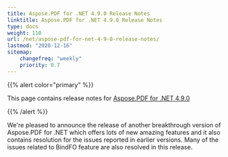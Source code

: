 ```yaml
---
title: Aspose.PDF for .NET 4.9.0 Release Notes
linktitle: Aspose.PDF for .NET 4.9.0 Release Notes
type: docs
weight: 110
url: /net/aspose-pdf-for-net-4-9-0-release-notes/
lastmod: "2020-12-16"
sitemap:
    changefreq: "weekly"
    priority: 0.7
---
```


{{% alert color="primary" %}}

This page contains release notes for [Aspose.PDF for .NET 4.9.0](http://www.aspose.com/downloads/pdf/net/new-releases/aspose.pdf-for-.net-4.9.0/)

{{% /alert %}}

We're pleased to announce the release of another breakthrough version of Aspose.PDF for .NET which offers lots of new amazing features and it also contains resolution for the issues reported in earlier versions. Many of the issues related to BindFO feature are also resolved in this release.
